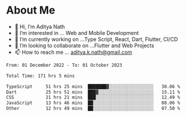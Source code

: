 # About Me

- 👋 Hi, I’m Aditya Nath
- 👀 I’m interested in ... Web and Mobile Development
- 🌱 I’m currently working on ...Type Script, React, Dart, Flutter, CI/CD
- 💞️ I’m looking to collaborate on ...Flutter and Web Projects
- 📫 How to reach me ... aditya.k.nath@gmail.com

<!--START_SECTION:waka-->

```txt
From: 01 December 2022 - To: 01 October 2023

Total Time: 171 hrs 5 mins

TypeScript     51 hrs 25 mins  ███████▓░░░░░░░░░░░░░░░░░   30.06 %
Dart           25 hrs 51 mins  ███▓░░░░░░░░░░░░░░░░░░░░░   15.11 %
CSS            21 hrs 21 mins  ███░░░░░░░░░░░░░░░░░░░░░░   12.49 %
JavaScript     13 hrs 46 mins  ██░░░░░░░░░░░░░░░░░░░░░░░   08.06 %
Other          12 hrs 49 mins  ██░░░░░░░░░░░░░░░░░░░░░░░   07.50 %
```

<!--END_SECTION:waka-->

<!---
kronosking007/kronosking007 is a ✨ special ✨ repository because its `README.md` (this file) appears on your GitHub profile.
You can click the Preview link to take a look at your changes.
--->
